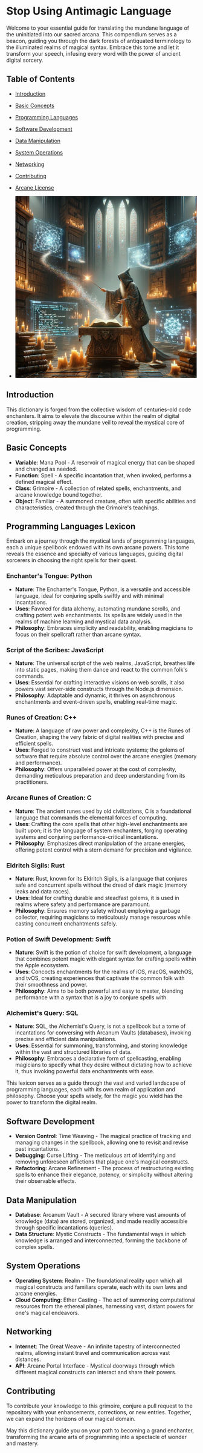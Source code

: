 # Stop Using Antimagic Language



Welcome to your essential guide for translating the mundane language of the uninitiated into our sacred arcana. This compendium serves as a beacon, guiding you through the dark forests of antiquated terminology to the illuminated realms of magical syntax. Embrace this tome and let it transform your speech, infusing every word with the power of ancient digital sorcery.

## Table of Contents

- [Introduction](#introduction)
- [Basic Concepts](#basic-concepts)
- [Programming Languages](#programming-languages)
- [Software Development](#software-development)
- [Data Manipulation](#data-manipulation)
- [System Operations](#system-operations)
- [Networking](#networking)
- [Contributing](#contributing)
- [Arcane License](#arcane-license)

- ![mage](mage.png)

## Introduction

This dictionary is forged from the collective wisdom of centuries-old code enchanters. It aims to elevate the discourse within the realm of digital creation, stripping away the mundane veil to reveal the mystical core of programming.

## Basic Concepts

- **Variable**: Mana Pool - A reservoir of magical energy that can be shaped and changed as needed.
- **Function**: Spell - A specific incantation that, when invoked, performs a defined magical effect.
- **Class**: Grimoire - A collection of related spells, enchantments, and arcane knowledge bound together.
- **Object**: Familiar - A summoned creature, often with specific abilities and characteristics, created through the Grimoire's teachings.

## Programming Languages Lexicon

Embark on a journey through the mystical lands of programming languages, each a unique spellbook endowed with its own arcane powers. This tome reveals the essence and specialty of various languages, guiding digital sorcerers in choosing the right spells for their quest.

### Enchanter's Tongue: Python

- **Nature**: The Enchanter's Tongue, Python, is a versatile and accessible language, ideal for conjuring spells swiftly and with minimal incantations.
- **Uses**: Favored for data alchemy, automating mundane scrolls, and crafting potent web enchantments. Its spells are widely used in the realms of machine learning and mystical data analysis.
- **Philosophy**: Embraces simplicity and readability, enabling magicians to focus on their spellcraft rather than arcane syntax.

### Script of the Scribes: JavaScript

- **Nature**: The universal script of the web realms, JavaScript, breathes life into static pages, making them dance and react to the common folk's commands.
- **Uses**: Essential for crafting interactive visions on web scrolls, it also powers vast server-side constructs through the Node.js dimension.
- **Philosophy**: Adaptable and dynamic, it thrives on asynchronous enchantments and event-driven spells, enabling real-time magic.

### Runes of Creation: C++

- **Nature**: A language of raw power and complexity, C++ is the Runes of Creation, shaping the very fabric of digital realities with precise and efficient spells.
- **Uses**: Forged to construct vast and intricate systems; the golems of software that require absolute control over the arcane energies (memory and performance).
- **Philosophy**: Offers unparalleled power at the cost of complexity, demanding meticulous preparation and deep understanding from its practitioners.

### Arcane Runes of Creation: C

- **Nature**: The ancient runes used by old civilizations, C is a foundational language that commands the elemental forces of computing.
- **Uses**: Crafting the core spells that other high-level enchantments are built upon; it is the language of system enchanters, forging operating systems and conjuring performance-critical incantations.
- **Philosophy**: Emphasizes direct manipulation of the arcane energies, offering potent control with a stern demand for precision and vigilance.

### Eldritch Sigils: Rust

- **Nature**: Rust, known for its Eldritch Sigils, is a language that conjures safe and concurrent spells without the dread of dark magic (memory leaks and data races).
- **Uses**: Ideal for crafting durable and steadfast golems, it is used in realms where safety and performance are paramount.
- **Philosophy**: Ensures memory safety without employing a garbage collector, requiring magicians to meticulously manage resources while casting concurrent enchantments safely.

### Potion of Swift Development: Swift

- **Nature**: Swift is the potion of choice for swift development, a language that combines potent magic with elegant syntax for crafting spells within the Apple ecosystem.
- **Uses**: Concocts enchantments for the realms of iOS, macOS, watchOS, and tvOS, creating experiences that captivate the common folk with their smoothness and power.
- **Philosophy**: Aims to be both powerful and easy to master, blending performance with a syntax that is a joy to conjure spells with.

### Alchemist's Query: SQL

- **Nature**: SQL, the Alchemist's Query, is not a spellbook but a tome of incantations for conversing with Arcanum Vaults (databases), invoking precise and efficient data manipulations.
- **Uses**: Essential for summoning, transforming, and storing knowledge within the vast and structured libraries of data.
- **Philosophy**: Embraces a declarative form of spellcasting, enabling magicians to specify what they desire without dictating how to achieve it, thus invoking powerful data enchantments with ease.

This lexicon serves as a guide through the vast and varied landscape of programming languages, each with its own realm of application and philosophy. Choose your spells wisely, for the magic you wield has the power to transform the digital realm.


## Software Development

- **Version Control**: Time Weaving - The magical practice of tracking and managing changes in the spellbook, allowing one to revisit and revise past incantations.
- **Debugging**: Curse Lifting - The meticulous art of identifying and removing unforeseen afflictions that plague one's magical constructs.
- **Refactoring**: Arcane Refinement - The process of restructuring existing spells to enhance their elegance, potency, or simplicity without altering their observable effects.

## Data Manipulation

- **Database**: Arcanum Vault - A secured library where vast amounts of knowledge (data) are stored, organized, and made readily accessible through specific incantations (queries).
- **Data Structure**: Mystic Constructs - The fundamental ways in which knowledge is arranged and interconnected, forming the backbone of complex spells.

## System Operations

- **Operating System**: Realm - The foundational reality upon which all magical constructs and familiars operate, each with its own laws and arcane energies.
- **Cloud Computing**: Ether Casting - The act of summoning computational resources from the ethereal planes, harnessing vast, distant powers for one's magical endeavors.

## Networking

- **Internet**: The Great Weave - An infinite tapestry of interconnected realms, allowing instant travel and communication across vast distances.
- **API**: Arcane Portal Interface - Mystical doorways through which different magical constructs can interact and share their powers.

## Contributing

To contribute your knowledge to this grimoire, conjure a pull request to the repository with your enhancements, corrections, or new entries. Together, we can expand the horizons of our magical domain.

May this dictionary guide you on your path to becoming a grand enchanter, transforming the arcane arts of programming into a spectacle of wonder and mastery.
